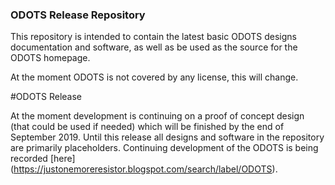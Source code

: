 ### ODOTS Release Repository

This repository is intended to contain the latest basic ODOTS designs documentation and software, as well as be used as the source for the ODOTS homepage.

At the moment ODOTS is not covered by any license, this will change.

#ODOTS Release

At the moment development is continuing on a proof of concept design (that could be used if needed) which will be finished by the end of September 2019. Until this release all designs and software in the repository are primarily placeholders. Continuing development of the ODOTS is being recorded [here] (https://justonemoreresistor.blogspot.com/search/label/ODOTS).